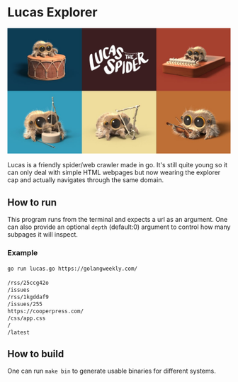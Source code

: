 # Lucas Explorer

![lucas-banner.jpg](/lucas-banner.jpg)

Lucas is a friendly spider/web crawler made in go. It's still quite young so it can only deal with simple HTML webpages but now wearing the explorer cap and actually navigates through the same domain.

## How to run

This program runs from the terminal and expects a url as an argument. One can also provide an optional `depth` (default:0) argument to control how many subpages it will inspect.

### Example

```shell
go run lucas.go https://golangweekly.com/

/rss/25ccg42o
/issues
/rss/1kgddaf9
/issues/255
https://cooperpress.com/
/css/app.css
/
/latest
```

## How to build

One can run `make bin` to generate usable binaries for different systems.
